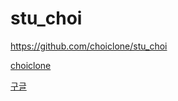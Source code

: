 # stu_choi

<https://github.com/choiclone/stu_choi>

[choiclone](https://github.com/choiclone/stu_choi)

[구글](https://github.com/choiclone/stu_choi, "실은 깃헙 주소입니다.")
